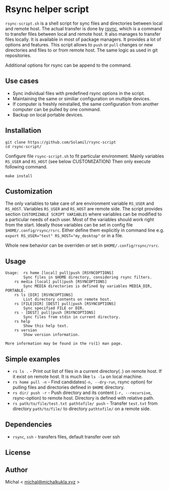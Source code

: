 # Rsync helper script

`rsync-script.sh` is a shell script for sync files and directories between local and remote host.
The actual transfer is done by [rsync](https://github.com/WayneD/rsync), which is a command to transfer files between local and remote host. It also manages to transfer files locally.
It is available in most of package managers.
It provides a lot of options and features.
This script allows to `push` or `pull` changes or new directories and files to or from remote host.
The same logic as used in git repositories.

Additional options for rsync can be append to the command. 

## Use cases

 - Sync individual files with predefined rsync options in the script.
 - Maintaining the same or similiar configuration on multiple devices.
 - If computer is freshly reinstalled, the same configuration from another computer can be pulled by one command.
 - Backup on local portable devices.

## Installation

```
git clone https://github.com/Solamil/rsync-script
cd rsync-script/
```

Configure file `rsync-script.sh` to fit particular environment. Mainly variables `RS_USER` and `RS_HOST`  (see below CUSTOMIZATION)
Then only execute following command.

```
make install
```

## Customization 

The only variables to take care of are environment variable `RS_USER` and `RS_HOST`.
Variables `RS_USER` and `RS_HOST` are remote side.
The script provides section `CUSTOMIZABLE SCRIPT VARIABLES` where variables can be modified to a particular needs of each user.
Most of the variables should work right from the start.
Ideally those variables can be set in config file `$HOME/.config/rsync/rsrc`.
Either define them explicitly in command line e.g. `export RS_USER="test" RS_HOST="my_desktop"` or in a file.  

Whole new behavior can be overriden or set in `$HOME/.config/rsync/rsrc`.
## Usage

```
Usage: 	rs home [local] pull|push [RSYNCOPTIONS]
		Sync files in $HOME directory, considering rsync filters.
	rs media [local] pull|push [RSYNCOPTIONS]
		Sync MEDIA directories is defined by variables MEDIA_DIR, PORTABLE.
	rs ls [DIR] [RSYNCOPTIONS]
		List directory contents on remote host.
	rs [FILE|DIR] [DEST] pull|push [RSYNCOPTIONS]
		Sync specified FILE or DIR.
	rs - [DEST] pull|push [RSYNCOPTIONS]
		Sync files from stdin in current directory.	
	rs help
		Show this help text.
	rs version
		Show version information.
		
More information may be found in the rs(1) man page.
```

## Simple examples

 - `rs ls .` - Print out list of files in a current directory(`.`) on remote host. If it exist on remote host. It is much like `ls -la` on local machine.
 - `rs home pull -n` - Find candidates(`-n, --dry-run`, rsync option) for pulling files and directories defined in `$HOME` directory.
 - `rs dir/ push -r` - Push directory and its content (`-r, --recursive`, rsync-option) to remote host. Directory is defined with relative path.
 - `rs path/to/file/test.txt pathtofile/ push` - Transfer `test.txt` from directory `path/to/file/` to directory `pathtofile/` on a remote side.

## Dependencies

 - `rsync`, `ssh` - transfers files, default transfer over ssh

## License


## Author

Michal < michal@michalkukla.xyz >
